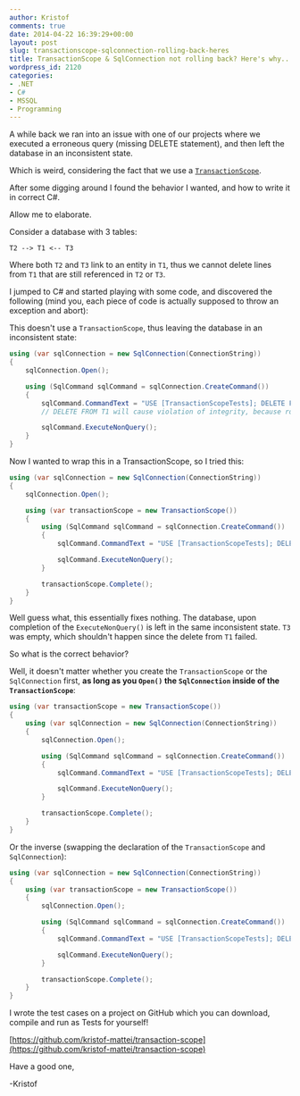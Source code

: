 ```yaml
---
author: Kristof
comments: true
date: 2014-04-22 16:39:29+00:00
layout: post
slug: transactionscope-sqlconnection-rolling-back-heres
title: TransactionScope & SqlConnection not rolling back? Here's why...
wordpress_id: 2120
categories:
- .NET
- C#
- MSSQL
- Programming
---
```


A while back we ran into an issue with one of our projects where we executed a erroneous query (missing DELETE statement), and then left the database in an inconsistent state.

Which is weird, considering the fact that we use a [`TransactionScope`](http://msdn.microsoft.com/en-us/library/system.transactions.transactionscope.aspx).

After some digging around I found the behavior I wanted, and how to write it in correct C#.

Allow me to elaborate.

Consider a database with 3 tables:

```
T2 --> T1 <-- T3
```

Where both `T2` and `T3` link to an entity in `T1`, thus we cannot delete lines from `T1` that are still referenced in `T2` or `T3`.

I jumped to C# and started playing with some code, and discovered the following (mind you, each piece of code is actually supposed to throw an exception and abort):

This doesn't use a `TransactionScope`, thus leaving the database in an inconsistent state:

```csharp
using (var sqlConnection = new SqlConnection(ConnectionString))
{
    sqlConnection.Open();

    using (SqlCommand sqlCommand = sqlConnection.CreateCommand())
    {
        sqlCommand.CommandText = "USE [TransactionScopeTests]; DELETE FROM T3; DELETE FROM T1;"; 
        // DELETE FROM T1 will cause violation of integrity, because rows from T2 are still using rows from T1.

        sqlCommand.ExecuteNonQuery();
    } 
}
```

Now I wanted to wrap this in a TransactionScope, so I tried this:

```csharp
using (var sqlConnection = new SqlConnection(ConnectionString))
{
    sqlConnection.Open();

    using (var transactionScope = new TransactionScope())
    {
        using (SqlCommand sqlCommand = sqlConnection.CreateCommand())
        {
            sqlCommand.CommandText = "USE [TransactionScopeTests]; DELETE FROM T3; DELETE FROM T1;"; 

            sqlCommand.ExecuteNonQuery();
        }

        transactionScope.Complete();
    }
}
```

Well guess what, this essentially fixes nothing. The database, upon completion of the `ExecuteNonQuery()` is left in the same inconsistent state. `T3` was empty, which shouldn't happen since the delete from `T1` failed.

So what is the correct behavior?

Well, it doesn't matter whether you create the `TransactionScope` or the `SqlConnection` first, **as long as you `Open()` the `SqlConnection` inside of the `TransactionScope`**:

```csharp
using (var transactionScope = new TransactionScope())
{
    using (var sqlConnection = new SqlConnection(ConnectionString))
    {
        sqlConnection.Open();

        using (SqlCommand sqlCommand = sqlConnection.CreateCommand())
        {
            sqlCommand.CommandText = "USE [TransactionScopeTests]; DELETE FROM T3; DELETE FROM T1;"; 

            sqlCommand.ExecuteNonQuery();
        }

        transactionScope.Complete();
    }
}                                                                                                                           
```


Or the inverse (swapping the declaration of the `TransactionScope` and `SqlConnection`):

```csharp
using (var sqlConnection = new SqlConnection(ConnectionString))
{
    using (var transactionScope = new TransactionScope())
    {
        sqlConnection.Open();

        using (SqlCommand sqlCommand = sqlConnection.CreateCommand())
        {
            sqlCommand.CommandText = "USE [TransactionScopeTests]; DELETE FROM T3; DELETE FROM T1;"; 

            sqlCommand.ExecuteNonQuery();
        }

        transactionScope.Complete();
    }
}
```

I wrote the test cases on a project on GitHub which you can download, compile and run as Tests for yourself!

[https://github.com/kristof-mattei/transaction-scope](https://github.com/kristof-mattei/transaction-scope)

Have a good one,

-Kristof

